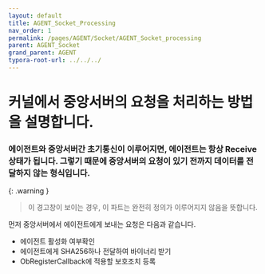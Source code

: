 ```yaml
---
layout: default
title: AGENT_Socket_Processing
nav_order: 1
permalink: /pages/AGENT/Socket/AGENT_Socket_processing
parent: AGENT_Socket
grand_parent: AGENT
typora-root-url: ../../../
---
```


# **커널에서 중앙서버의 요청을 처리하는 방법을 설명합니다.**

### 에이전트와 중앙서버간 초기통신이 이루어지면, 에이전트는 항상 Receive상태가 됩니다.  그렇기 때문에 중앙서버의 요청이 있기 전까지 데이터를 전달하지 않는 형식입니다. 



{: .warning }

> 이 경고창이 보이는 경우, 이 파트는 완전히 정의가 이루어지지 않음을 뜻합니다.



먼저 중앙서버에서 에이전트에게 보내는 요청은 다음과 같습니다.



- 에이전트 활성화 여부확인
- 에이전트에게 SHA256하나 전달하여 바이너리 받기
- ObRegisterCallback에 적용할 보호조치 등록

